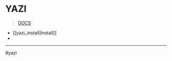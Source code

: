 # YAZI
> [DOCS](https://yazi-rs.github.io/docs/installation/)
- [[yazi_install|Install]]
- 

- - -
#yazi